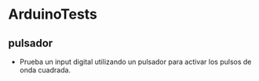 # ArduinoTests
## pulsador
* Prueba un input digital utilizando un pulsador para activar los pulsos de onda cuadrada.
